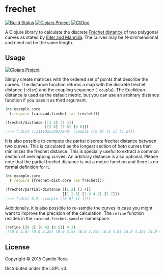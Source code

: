 # frechet
[![Build Status](https://travis-ci.org/carocad/frechet-dist.svg?branch=master)](https://travis-ci.org/carocad/frechet)
[![Clojars Project](https://img.shields.io/clojars/v/net.clojars.carocad/frechet.svg)](https://clojars.org/net.clojars.carocad/frechet)
[![CljDoc](https://cljdoc.org/badge/net.clojars.carocad/frechet)](https://cljdoc.org/d/net.clojars.carocad/frechet/)

A Clojure library to calculate the discrete [Fréchet distance](https://en.wikipedia.org/wiki/Fr%C3%A9chet_distance) of two polygonal curves as
stated by [Eiter and Mannilla](http://citeseerx.ist.psu.edu/viewdoc/download?doi=10.1.1.90.937&rep=rep1&type=pdf).
The curves may be N-dimmensional and need not be the same length.

## Usage
[![Clojars Project](http://clojars.org/frechet-dist/latest-version.svg)](http://clojars.org/frechet-dist)

Simply create matrices with the ordered set of points that describe the curves.
The distance function returns a map with the discrete frechet distance (`:dist`) 
and the coupling sequence (`:couple`). The Euclidean distance is used as the
default metric, but you can use an arbitrary distance function if you pass it
as third argument.

```Clojure
(ns example.core
  (:require [carocad.frechet :as frechet]))

(frechet/distance [[1 2] [3 4]]
                  [[5 6] [7 8] [9 0]])
;;=> {:dist 7.211102550927978, :couple ([0 0] [1 1] [1 2])}
```

It is also possible to compute the partial discrete frechet distance between
two curves. This is calculated as the longest section of *both* curves that
minimizes the frechet distance. This is specially useful to extract a common
section of overlapping curves. An arbitrary distance is also optional.
Please note that the partial frechet distance is not a metric function
and there is no formal definition for it.
```Clojure
(ns example.core
  (:require [frechet-dist.core :as frechet]))

(frechet/partial-distance [[1 2] [3 4]]
                          [[1 2.5] [2.9 4.3] [5 7]])
;;=> {:dist 0.5, :couple ([0 0] [1 1])}
```

Additionally, it is also possible to re-sample the curves in case you might
want to improve the precision of the calculation. The `refine` function
resides in the `carocad.frechet.sampler` namespace.
```Clojure
(refine [[0 3] [0 4] [0 5]] 0.3)
;[[0.0 3.0] [0.0 3.25] [0.0 3.5] [0.0 3.75] [0.0 4.0] [0.0 4.25] [0.0 4.5] [0.0 4.75] [0 5]]
```

## License

Copyright © 2015 Camilo Roca

Distributed under the LGPL v3.
